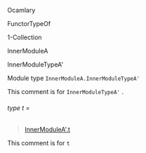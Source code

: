 Ocamlary

FunctorTypeOf

1-Collection

InnerModuleA

InnerModuleTypeA'

Module type `InnerModuleA.InnerModuleTypeA'`

This comment is for `InnerModuleTypeA'` .

<a id="type-t"></a>

###### type t =

> [InnerModuleA'.t](Ocamlary.FunctorTypeOf.argument-1-Collection.InnerModuleA.InnerModuleA'.md#type-t)


This comment is for `t`